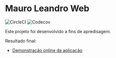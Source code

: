# Mauro Leandro Web

![CircleCI](https://img.shields.io/circleci/build/github/maurolsn/web-mauro-leandro)
![Codecov](https://img.shields.io/codecov/c/github/maurolsn/web-mauro-leandro)

Este projeto foi desenvolvido a fins de apredisagem.

Resultado final:

- [Demonstração online da aplicação](https://web-mauro-leandro-cyj0etl9g-maurolsn.vercel.app/)

